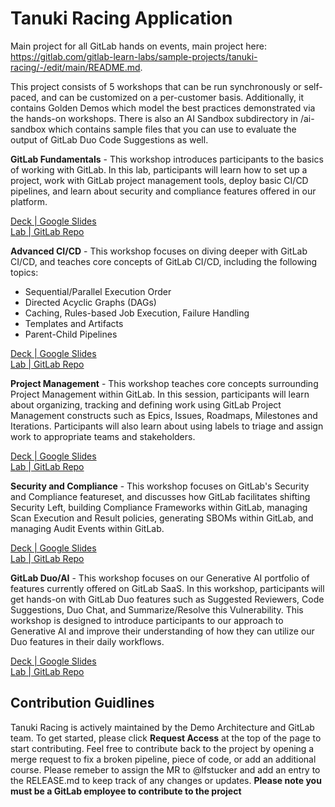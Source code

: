 # Tanuki Racing Application

Main project for all GitLab hands on events, main project here: https://gitlab.com/gitlab-learn-labs/sample-projects/tanuki-racing/-/edit/main/README.md.

This project consists of 5 workshops that can be run synchronously or self-paced, and can be customized on a per-customer basis. Additionally, it contains Golden Demos which model the best practices demonstrated via the hands-on workshops. There is also an AI Sandbox subdirectory in /ai-sandbox which contains sample files that you can use to evaluate the output of GitLab Duo Code Suggestions as well.

**GitLab Fundamentals** - This workshop introduces participants to the basics of working with GitLab. In this lab, participants will learn how to set up a project, work with GitLab project management tools, deploy basic CI/CD pipelines, and learn about security and compliance features offered in our platform.

[Deck | Google Slides](https://docs.google.com/presentation/d/1XcKMWpJplJm2SSXbxoqN6RBrOZSVFXyQSmNB5X7aDgI/edit#slide=id.g26189e93f11_0_0)\
[Lab | GitLab Repo](https://gitlab.com/gitlab-learn-labs/sample-projects/tanuki-racing/-/tree/main/Courses/Workshops/Basics?ref_type=heads)

**Advanced CI/CD** - This workshop focuses on diving deeper with GitLab CI/CD, and teaches core concepts of GitLab CI/CD, including the following topics:

-   Sequential/Parallel Execution Order
-   Directed Acyclic Graphs (DAGs)
-   Caching, Rules-based Job Execution, Failure Handling
-   Templates and Artifacts
-   Parent-Child Pipelines

[Deck | Google Slides](https://docs.google.com/presentation/d/1GtwCm-0Dqr39GuE3gtD9ZXbAhBBJdYs3OwIIfMTNH4s/edit#slide=id.g24c7f8686e9_0_0)\
[Lab | GitLab Repo](https://gitlab.com/gitlab-learn-labs/sample-projects/tanuki-racing/-/tree/main/Courses/Workshops/CICD?ref_type=heads)

**Project Management** - This workshop teaches core concepts surrounding Project Management within GitLab. In this session, participants will learn about organizing, tracking and defining work using GitLab Project Management constructs such as Epics, Issues, Roadmaps, Milestones and Iterations. Participants will also learn about using labels to triage and assign work to appropriate teams and stakeholders.

[Deck | Google Slides](https://docs.google.com/presentation/d/1D9bOq1c8lwCo7CFh-dFa8yUsWuundPQGW_HJVxwNkzE/edit)\
[Lab | GitLab Repo](https://gitlab.com/gitlab-learn-labs/sample-projects/tanuki-racing/-/tree/main/Courses/Workshops/Project_Management?ref_type=heads)

**Security and Compliance** - This workshop focuses on GitLab's Security and Compliance featureset, and discusses how GitLab facilitates shifting Security Left, building Compliance Frameworks within GitLab, managing Scan Execution and Result policies, generating SBOMs within GitLab, and managing Audit Events within GitLab.

[Deck | Google Slides](https://docs.google.com/presentation/d/1ZpOj_IVcF-ytVW1EhP6oVY7qIdxW0ezn3E8KjDDevV8/edit#slide=id.g24c46b4dc83_0_1239)\
[Lab | GitLab Repo](https://gitlab.com/gitlab-learn-labs/sample-projects/tanuki-racing/-/tree/main/Courses/Workshops/Security?ref_type=heads)

**GitLab Duo/AI** - This workshop focuses on our Generative AI portfolio of features currently offered on GitLab SaaS. In this workshop, participants will get hands-on with GitLab Duo features such as Suggested Reviewers, Code Suggestions, Duo Chat, and Summarize/Resolve this Vulnerability. This workshop is designed to introduce participants to our approach to Generative AI and improve their understanding of how they can utilize our Duo features in their daily workflows.

[Deck | Google Slides](https://docs.google.com/presentation/d/1Ybg10UkrVT_L74nHT5GpCmkkm8AICAEDEpEwtqbEtVI/edit#slide=id.g24acd83f362_0_580)\
[Lab | GitLab Repo](https://gitlab.com/gitlab-learn-labs/sample-projects/tanuki-racing/-/tree/main/Courses/Workshops/AI?ref_type=heads) 

## Contribution Guidlines

Tanuki Racing is actively maintained by the Demo Architecture and GitLab team. To get started, please click **Request Access** at the top of the page to start contributing. Feel free to contribute back to the project by opening a merge request to fix a broken pipeline, piece of code, or add an additional course. Please remeber to assign the MR to @lfstucker and add an entry to the RELEASE.md to keep track of any changes or updates. **Please note you must be a GitLab employee to contribute to the project**
